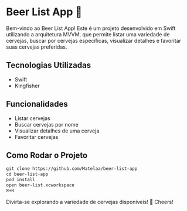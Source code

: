 # Beer List App 🍺

Bem-vindo ao Beer List App! Este é um projeto desenvolvido em Swift utilizando a arquitetura MVVM, que permite listar uma variedade de cervejas, buscar por cervejas específicas, visualizar detalhes e favoritar suas cervejas preferidas.

## Tecnologias Utilizadas
- Swift
- Kingfisher

## Funcionalidades
- Listar cervejas
- Buscar cervejas por nome
- Visualizar detalhes de uma cerveja
- Favoritar cervejas

## Como Rodar o Projeto
```markdown
git clone https://github.com/Matelaa/beer-list-app
cd beer-list-app
pod install
open beer-list.xcworkspace
⌘+R
```
Divirta-se explorando a variedade de cervejas disponíveis! 🍻 Cheers!

